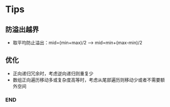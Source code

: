 # Tips

## 防溢出越界
- 取平均防止溢出：mid=(min+max)/2 --> mid=min+(max-min)/2

## 优化
- 正向递归冗余时，考虑逆向递归则重复少
- 数组正向遍历移动多或复杂度高等时，考虑从尾部遍历则移动少或者不需要额外空间




### END
